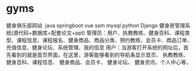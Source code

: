 # gyms
健身俱乐部网站  java springboot vue ssm mysql python Django 健身房管理系统(源代码+数据库+配套论文+ppt) 管理员：用户、执教教练、健身百科、课程类型、课程信息、课程报名、健身商品、商品分类、预约教练、会员卡、商品订单、充值信息、健身论坛、系统管理、我的信息  用户：当游客打开系统的网址后，首先看到的就是首页界面。在这里，游客能够看到的导航条显示首页、 执教教练、健身百科、课程信息、 健身商品、会员卡、 健身论坛、 健身资讯、个人中心等，
